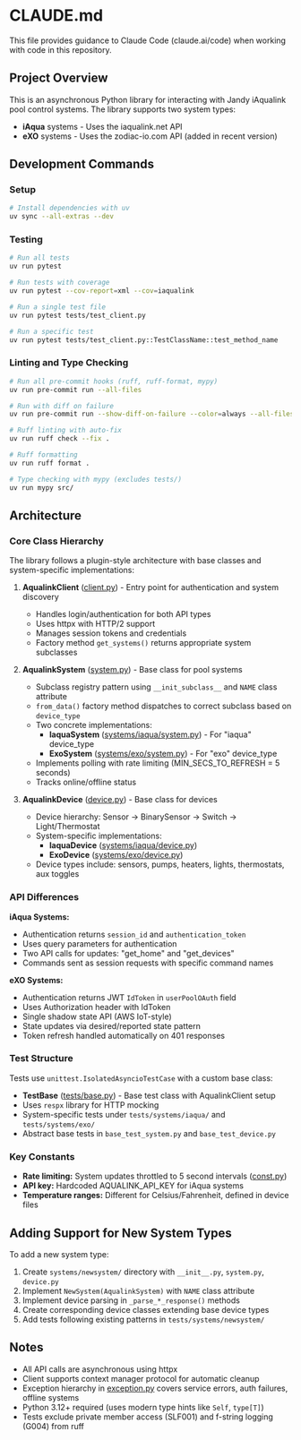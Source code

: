 # CLAUDE.md

This file provides guidance to Claude Code (claude.ai/code) when working with code in this repository.

## Project Overview

This is an asynchronous Python library for interacting with Jandy iAqualink pool control systems. The library supports two system types:
- **iAqua** systems - Uses the iaqualink.net API
- **eXO** systems - Uses the zodiac-io.com API (added in recent version)

## Development Commands

### Setup
```bash
# Install dependencies with uv
uv sync --all-extras --dev
```

### Testing
```bash
# Run all tests
uv run pytest

# Run tests with coverage
uv run pytest --cov-report=xml --cov=iaqualink

# Run a single test file
uv run pytest tests/test_client.py

# Run a specific test
uv run pytest tests/test_client.py::TestClassName::test_method_name
```

### Linting and Type Checking
```bash
# Run all pre-commit hooks (ruff, ruff-format, mypy)
uv run pre-commit run --all-files

# Run with diff on failure
uv run pre-commit run --show-diff-on-failure --color=always --all-files

# Ruff linting with auto-fix
uv run ruff check --fix .

# Ruff formatting
uv run ruff format .

# Type checking with mypy (excludes tests/)
uv run mypy src/
```

## Architecture

### Core Class Hierarchy

The library follows a plugin-style architecture with base classes and system-specific implementations:

1. **AqualinkClient** ([client.py](src/iaqualink/client.py)) - Entry point for authentication and system discovery
   - Handles login/authentication for both API types
   - Uses httpx with HTTP/2 support
   - Manages session tokens and credentials
   - Factory method `get_systems()` returns appropriate system subclasses

2. **AqualinkSystem** ([system.py](src/iaqualink/system.py)) - Base class for pool systems
   - Subclass registry pattern using `__init_subclass__` and `NAME` class attribute
   - `from_data()` factory method dispatches to correct subclass based on `device_type`
   - Two concrete implementations:
     - **IaquaSystem** ([systems/iaqua/system.py](src/iaqualink/systems/iaqua/system.py)) - For "iaqua" device_type
     - **ExoSystem** ([systems/exo/system.py](src/iaqualink/systems/exo/system.py)) - For "exo" device_type
   - Implements polling with rate limiting (MIN_SECS_TO_REFRESH = 5 seconds)
   - Tracks online/offline status

3. **AqualinkDevice** ([device.py](src/iaqualink/device.py)) - Base class for devices
   - Device hierarchy: Sensor → BinarySensor → Switch → Light/Thermostat
   - System-specific implementations:
     - **IaquaDevice** ([systems/iaqua/device.py](src/iaqualink/systems/iaqua/device.py))
     - **ExoDevice** ([systems/exo/device.py](src/iaqualink/systems/exo/device.py))
   - Device types include: sensors, pumps, heaters, lights, thermostats, aux toggles

### API Differences

**iAqua Systems:**
- Authentication returns `session_id` and `authentication_token`
- Uses query parameters for authentication
- Two API calls for updates: "get_home" and "get_devices"
- Commands sent as session requests with specific command names

**eXO Systems:**
- Authentication returns JWT `IdToken` in `userPoolOAuth` field
- Uses Authorization header with IdToken
- Single shadow state API (AWS IoT-style)
- State updates via desired/reported state pattern
- Token refresh handled automatically on 401 responses

### Test Structure

Tests use `unittest.IsolatedAsyncioTestCase` with a custom base class:
- **TestBase** ([tests/base.py](tests/base.py)) - Base test class with AqualinkClient setup
- Uses `respx` library for HTTP mocking
- System-specific tests under `tests/systems/iaqua/` and `tests/systems/exo/`
- Abstract base tests in `base_test_system.py` and `base_test_device.py`

### Key Constants

- **Rate limiting:** System updates throttled to 5 second intervals ([const.py](src/iaqualink/const.py))
- **API key:** Hardcoded AQUALINK_API_KEY for iAqua systems
- **Temperature ranges:** Different for Celsius/Fahrenheit, defined in device files

## Adding Support for New System Types

To add a new system type:
1. Create `systems/newsystem/` directory with `__init__.py`, `system.py`, `device.py`
2. Implement `NewSystem(AqualinkSystem)` with `NAME` class attribute
3. Implement device parsing in `_parse_*_response()` methods
4. Create corresponding device classes extending base device types
5. Add tests following existing patterns in `tests/systems/newsystem/`

## Notes

- All API calls are asynchronous using httpx
- Client supports context manager protocol for automatic cleanup
- Exception hierarchy in [exception.py](src/iaqualink/exception.py) covers service errors, auth failures, offline systems
- Python 3.12+ required (uses modern type hints like `Self`, `type[T]`)
- Tests exclude private member access (SLF001) and f-string logging (G004) from ruff
